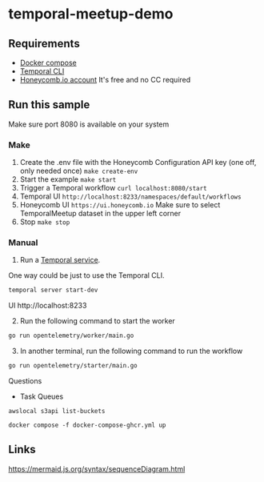 # temporal-meetup-demo

## Requirements 
- [Docker compose](https://docs.docker.com/compose/install/)
- [Temporal CLI](https://docs.temporal.io/cli#install)
- [Honeycomb.io account](https://ui.honeycomb.io/signup) It's free and no CC required

## Run this sample

Make sure port 8080 is available on your system

### Make

1. Create the .env file with the Honeycomb Configuration API key (one off, only needed once)
`make create-env`
2. Start the example
`make start`
3. Trigger a Temporal workflow
`curl localhost:8080/start`
4. Temporal UI
`http://localhost:8233/namespaces/default/workflows`
5. Honeycomb UI
`https://ui.honeycomb.io` Make sure to select TemporalMeetup dataset in the upper left corner
6. Stop
`make stop`

### Manual

1) Run a [Temporal service](https://github.com/temporalio/samples-go/tree/main/#how-to-use).

One way could be just to use the Temporal CLI.  

```bash
temporal server start-dev
```

UI http://localhost:8233

2) Run the following command to start the worker
```bash
go run opentelemetry/worker/main.go
```
3) In another terminal, run the following command to run the workflow
```bash
go run opentelemetry/starter/main.go
```

Questions

- Task Queues

```
awslocal s3api list-buckets
```

```
docker compose -f docker-compose-ghcr.yml up
```

## Links

https://mermaid.js.org/syntax/sequenceDiagram.html

